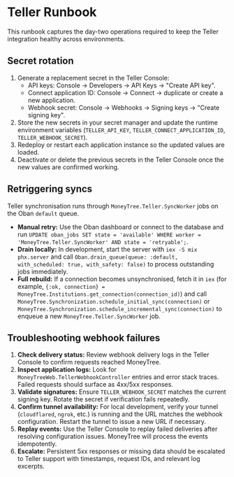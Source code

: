 # Teller Runbook

This runbook captures the day-two operations required to keep the Teller integration healthy across environments.

## Secret rotation

1. Generate a replacement secret in the Teller Console:
   - API keys: Console → Developers → API Keys → "Create API key".
   - Connect application ID: Console → Connect → duplicate or create a new application.
   - Webhook secret: Console → Webhooks → Signing keys → "Create signing key".
2. Store the new secrets in your secret manager and update the runtime environment variables (`TELLER_API_KEY`,
   `TELLER_CONNECT_APPLICATION_ID`, `TELLER_WEBHOOK_SECRET`).
3. Redeploy or restart each application instance so the updated values are loaded.
4. Deactivate or delete the previous secrets in the Teller Console once the new values are confirmed working.

## Retriggering syncs

Teller synchronisation runs through `MoneyTree.Teller.SyncWorker` jobs on the Oban `default` queue.

- **Manual retry:** Use the Oban dashboard or connect to the database and run
  `UPDATE oban_jobs SET state = 'available' WHERE worker = 'MoneyTree.Teller.SyncWorker' AND state = 'retryable';`.
- **Drain locally:** In development, start the server with `iex -S mix phx.server` and call
  `Oban.drain_queue(queue: :default, with_scheduled: true, with_safety: false)` to process outstanding jobs immediately.
- **Full rebuild:** If a connection becomes unsynchronised, fetch it in `iex`
  (for example, `{:ok, connection} = MoneyTree.Institutions.get_connection(connection_id)`) and call
  `MoneyTree.Synchronization.schedule_initial_sync(connection)` or
  `MoneyTree.Synchronization.schedule_incremental_sync(connection)` to enqueue a new `MoneyTree.Teller.SyncWorker` job.

## Troubleshooting webhook failures

1. **Check delivery status:** Review webhook delivery logs in the Teller Console to confirm requests reached MoneyTree.
2. **Inspect application logs:** Look for `MoneyTreeWeb.TellerWebhookController` entries and error stack traces. Failed requests
   should surface as 4xx/5xx responses.
3. **Validate signatures:** Ensure `TELLER_WEBHOOK_SECRET` matches the current signing key. Rotate the secret if verification
   fails repeatedly.
4. **Confirm tunnel availability:** For local development, verify your tunnel (`cloudflared`, `ngrok`, etc.) is running and the
   URL matches the webhook configuration. Restart the tunnel to issue a new URL if necessary.
5. **Replay events:** Use the Teller Console to replay failed deliveries after resolving configuration issues. MoneyTree will
   process the events idempotently.
6. **Escalate:** Persistent 5xx responses or missing data should be escalated to Teller support with timestamps, request IDs,
   and relevant log excerpts.
